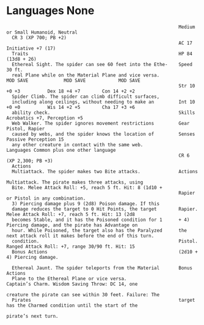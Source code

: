 # Languages None

                                                                   Medium or Small Humanoid, Neutral
      CR 3 (XP 700; PB +2)
                                                                   AC 17                   Initiative +7 (17)
      Traits                                                       HP 84 (13d8 + 26)
      Ethereal Sight. The spider can see 60 feet into the Ethe-    Speed 30 ft.
      real Plane while on the Material Plane and vice versa.                 MOD SAVE             MOD SAVE            MOD SAVE
                                                                   Str 10 +0 +3          Dex 18 +4 +7        Con 14 +2 +2
      Spider Climb. The spider can climb difficult surfaces,
      including along ceilings, without needing to make an         Int 10 +0 +0          Wis 14 +2 +5        Cha 17 +3 +6
      ability check.                                               Skills Acrobatics +7, Perception +5
      Web Walker. The spider ignores movement restrictions         Gear Pistol, Rapier
      caused by webs, and the spider knows the location of         Senses Passive Perception 15
      any other creature in contact with the same web.             Languages Common plus one other language
                                                                   CR 6 (XP 2,300; PB +3)
      Actions
      Multiattack. The spider makes two Bite attacks.              Actions
                                                                   Multiattack. The pirate makes three attacks, using
      Bite. Melee Attack Roll: +5, reach 5 ft. Hit: 8 (1d10 +
                                                                   Rapier or Pistol in any combination.
      3) Piercing damage plus 9 (2d8) Poison damage. If this
      damage reduces the target to 0 Hit Points, the target        Rapier. Melee Attack Roll: +7, reach 5 ft. Hit: 13 (2d8
      becomes Stable, and it has the Poisoned condition for 1      + 4) Piercing damage, and the pirate has Advantage on
      hour. While Poisoned, the target also has the Paralyzed      the next attack roll it makes before the end of this turn.
      condition.                                                   Pistol. Ranged Attack Roll: +7, range 30/90 ft. Hit: 15
      Bonus Actions                                                (2d10 + 4) Piercing damage.

      Ethereal Jaunt. The spider teleports from the Material       Bonus Actions
      Plane to the Ethereal Plane or vice versa.                   Captain’s Charm. Wisdom Saving Throw: DC 14, one
                                                                   creature the pirate can see within 30 feet. Failure: The
      Pirates                                                      target has the Charmed condition until the start of the
                                                                   pirate’s next turn.
